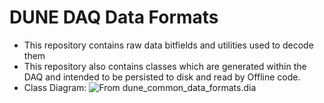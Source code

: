 # DUNE DAQ Data Formats

- This repository contains raw data bitfields and utilities used to decode them
- This repository also contains classes which are generated within the DAQ and intended to be persisted to disk and read by Offline code.
- Class Diagram: ![From dune_common_data_formats.dia](https://github.com/DUNE-DAQ/dataformats/raw/develop/docs/dune_common_data_formats.png)